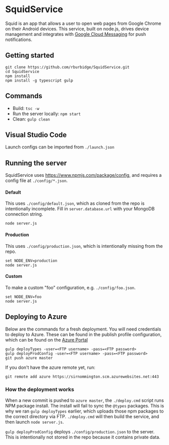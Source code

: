 # SquidService
Squid is an app that allows a user to open web pages from Google Chrome on their Android devices. This service, built on node.js, drives device management and integrates with [Google Cloud Messaging](https://developers.google.com/cloud-messaging/) for push notifications.

## Getting started
```
git clone https://github.com/rburbidge/SquidService.git
cd SquidService
npm install
npm install -g typescript gulp
```

## Commands
* Build: ```tsc -w```
* Run the server locally: ```npm start```
* Clean: ```gulp clean```

## Visual Studio Code
Launch configs can be imported from ```./launch.json```

## Running the server
SquidService uses https://www.npmjs.com/package/config, and requires a config file at ```./config/*.json```.

#### Default
This uses ```./config/default.json```, which as cloned from the repo is intentionally incomplete. Fill in ```server.database.url``` with your MongoDB connection string.
```
node server.js
```

#### Production
This uses ```./config/production.json```, which is intentionally missing from the repo.
```
set NODE_ENV=production
node server.js
```

#### Custom
To make a custom "foo" configuration, e.g. ```./config/foo.json```.
```
set NODE_ENV=foo
node server.js
```

## Deploying to Azure
Below are the commands for a fresh deployment. You will need credentials to deploy to Azure. These can be found in the publish profile configuration, which can be found on the [Azure Portal](https://portal.azure.com/.)
```
gulp deployTypes -user=<FTP username> -pass=<FTP password>
gulp deployProdConfig -user=<FTP username> -pass=<FTP password>
git push azure master
```

If you don't have the azure remote yet, run:

```git remote add azure https://sirnommington.scm.azurewebsites.net:443```

### How the deployment works
When a new commit is pushed to ```azure master```, the ```./deploy.cmd``` script runs NPM package install. The install will fail to sync the ```@types``` packages. This is why we ran ```gulp deployTypes``` earlier, which uploads those npm packages to the correct directory via FTP. ```./deploy.cmd``` will then build the service, and then launch ```node server.js```.

```gulp deployProdConfig``` deploys ```./config/production.json``` to the server. This is intentionally not stored in the repo because it contains private data.
